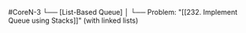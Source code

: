 #CoreN-3
└── [List-Based Queue]
    │
    └── Problem: "[[232. Implement Queue using Stacks]]" (with linked lists)